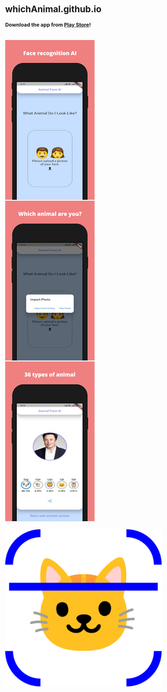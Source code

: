 # whichAnimal.github.io

### Download the app from [Play Store](https://play.google.com/store/apps/details?id=com.animalface.ai.whichanimalareyou.camera)!


#
![app1](./images/app1.png) ![app2](./images/app2.png) ![app3](./images/app3.png)     
###
![icon](./images/icon.png)  
